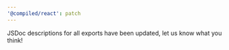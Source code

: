 ```yaml
---
'@compiled/react': patch
---
```


JSDoc descriptions for all exports have been updated, let us know what you think!
